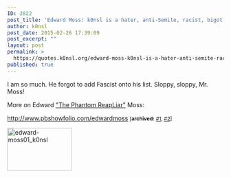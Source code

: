 ```yaml
---
ID: 2822
post_title: 'Edward Moss: k0nsl is a hater, anti-Semite, racist, bigot and a Nazi!'
author: k0nsl
post_date: 2015-02-26 17:39:09
post_excerpt: ""
layout: post
permalink: >
  https://quotes.k0nsl.org/edward-moss-k0nsl-is-a-hater-anti-semite-racist-bigot-and-a-nazi.html
published: true
---
```

I am so much. He forgot to add Fascist onto his list. Sloppy, sloppy, Mr. Moss! <img class='wpml_ico' alt='' src='http://quotes.k0nsl.org/wp-content/plugins/wp-monalisa/icons/lol.gif' />

More on Edward <a href="https://disqus.com/by/thephantomreapliar/" target="_blank">"The Phantom ReapLiar"</a> Moss:

http://www.pbshowfolio.com/edwardmoss <small>[<b>archived:</b> <a href="https://archive.today/6Gr6s" title="Edward Moss" target="_blank">#1</a>, <a href="http://quotes.k0nsl.org/wp-content/uploads/2015/02/Edward_Moss_Studio_Director01_k0nsl.png" title="Edward Moss" target="_blank">#2</a>]</small>

<a href="http://quotes.k0nsl.org/wp-content/uploads/2015/02/edward-moss01_k0nsl.jpg"><img src="http://quotes.k0nsl.org/wp-content/uploads/2015/02/edward-moss01_k0nsl.jpg" alt="edward-moss01_k0nsl" width="150" height="100" class="aligncenter size-full wp-image-2829" /></a>
